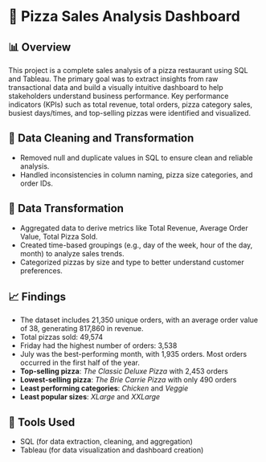 # 🍕 Pizza Sales Analysis Dashboard

## 📊 Overview

This project is a complete sales analysis of a pizza restaurant using SQL and Tableau. The primary goal was to extract insights from raw transactional data and build a visually intuitive dashboard to help stakeholders understand business performance. Key performance indicators (KPIs) such as total revenue, total orders, pizza category sales, busiest days/times, and top-selling pizzas were identified and visualized.

## 🧹 Data Cleaning and Transformation

* Removed null and duplicate values in SQL to ensure clean and reliable analysis.
* Handled inconsistencies in column naming, pizza size categories, and order IDs.

## 🔁 Data Transformation

* Aggregated data to derive metrics like Total Revenue, Average Order Value, Total Pizza Sold.
* Created time-based groupings (e.g., day of the week, hour of the day, month) to analyze sales trends.
* Categorized pizzas by size and type to better understand customer preferences.


## 📈 Findings

* The dataset includes 21,350 unique orders, with an average order value of 38, generating 817,860 in revenue.
* Total pizzas sold: 49,574
* Friday had the highest number of orders: 3,538
* July was the best-performing month, with 1,935 orders. Most orders occurred in the first half of the year.
* **Top-selling pizza**: *The Classic Deluxe Pizza* with 2,453 orders
* **Lowest-selling pizza**: *The Brie Carrie Pizza* with only 490 orders
* **Least performing categories**: *Chicken* and *Veggie*
* **Least popular sizes**: *XLarge* and *XXLarge*


## 📌 Tools Used

* SQL (for data extraction, cleaning, and aggregation)
* Tableau (for data visualization and dashboard creation)
